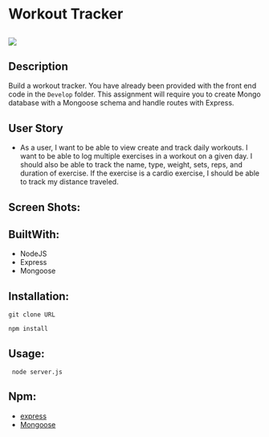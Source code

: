 # Workout Tracker
## <img src="https://img.shields.io/badge/LICENSE-mit-green"/>

## Description 

Build a workout tracker. You have already been provided with the front end code in the `Develop` folder. This assignment will require you to create Mongo database with a Mongoose schema and handle routes with Express.

## User Story

* As a user, I want to be able to view create and track daily workouts. I want to be able to log multiple exercises in a workout on a given day. I should also be able to track the name, type, weight, sets, reps, and duration of exercise. If the exercise is a cardio exercise, I should be able to track my distance traveled.
## Screen Shots:



## BuiltWith:

* NodeJS
* Express
* Mongoose

## Installation:

`git clone URL`

 `npm install`


## Usage: 

 ` node server.js`


## Npm:

*  [express](https://www.npmjs.com/package/express/)
* [Mongoose](https://www.npmjs.com/package/mongoose)



